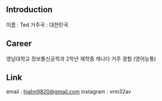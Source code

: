 ## Introduction
이름 : Ted
거주국 :  대한민국
## Career
영남대학교 정보통신공학과 2학년 재학중
캐나다 거주 경험 (영어능통)
## Link
email : hjahn9820@gmail.com
instagram : vrm32av
